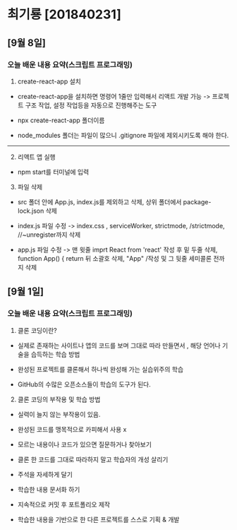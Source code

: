 # 최기룡 [201840231]

## [9월 8일]
### 오늘 배운 내용 요약(스크립트 프로그래밍)

1. create-react-app 설치

 - create-react-app을 설치하면 명령어 1줄만 입력해서 리액트 개발 가능 -> 프로젝트 구조 작업, 설정 작업등을 자동으로
 진행해주는 도구

 - npx create-react-app 폴더이름

 - node_modules 폴더는 파일이 많으니 .gitignore 파일에 제외시키도록 해야 한다.
___
 2. 리액트 앱 실행

 - npm start를 터미널에 입력

 3. 파일 삭제

 - src 폴더 안에 App.js, index.js를 제외하고 삭제, 상위 폴더에서 package-lock.json 삭제

 - index.js 파일 수정 -> index.css , serviceWorker, strictmode, /strictmode, //~unregister까지 삭제

 - app.js 파일 수정 -> 맨 윗줄 imprt React from 'react' 작성 후 밑 두줄 삭제, function App() { return 뒤 소괄호 삭제, "App" /작성 및 그 뒷줄 세미콜론 전까지 삭제

## [9월 1일]
### 오늘 배운 내용 요약(스크립트 프로그래밍)

1. 클론 코딩이란?

 - 실제로 존재하는 사이트나 앱의 코드를 보며 그대로 따라 만들면서 , 해당 언어나 기술을 습득하는 학습 방법

 - 완성된 프로젝트를 클론해서 하나씩 완성해 가는 실습위주의 학습

 - GitHub의 수많은 오픈소스들이 학습의 도구가 된다.

2. 클론 코딩의 부작용 및 학습 방법

 - 실력이 늘지 않는 부작용이 있음.

 - 완성된 코드를 맹목적으로 카피해서 사용 x

 - 모르는 내용이나 코드가 있으면 질문하거나 찾아보기

 - 클론 한 코드를 그대로 따라하지 말고 학습자의 개성 살리기

 - 주석을 자세하게 달기

 - 학습한 내용 문서화 하기

 - 지속적으로 커밋 후 포트폴리오 제작

 - 학습한 내용을 기반으로 한 다른 프로젝트를 스스로 기획 & 개발

